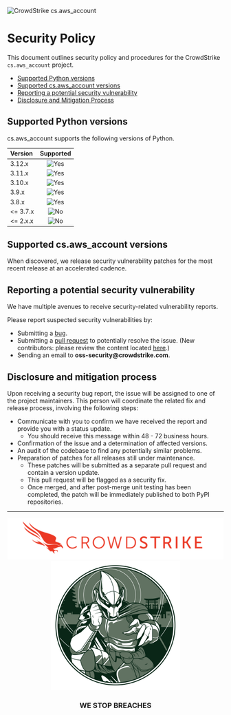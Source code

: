 ![CrowdStrike cs.aws_account](https://raw.githubusercontent.com/CrowdStrike/cs.aws_account/main/docs/asset/cs-logo.png)

# Security Policy
This document outlines security policy and procedures for the CrowdStrike `cs.aws_account` project.

+ [Supported Python versions](#supported-python-versions)
+ [Supported cs.aws_account versions](#supported-csaws_account-versions)
+ [Reporting a potential security vulnerability](#reporting-a-potential-security-vulnerability)
+ [Disclosure and Mitigation Process](#disclosure-and-mitigation-process)

## Supported Python versions

cs.aws_account supports the following versions of Python.

| Version   | Supported  |
| :-------- | :--------: |
| 3.12.x    | ![Yes](https://img.shields.io/badge/-YES-green) |
| 3.11.x    | ![Yes](https://img.shields.io/badge/-YES-green) |
| 3.10.x    | ![Yes](https://img.shields.io/badge/-YES-green) |
| 3.9.x     | ![Yes](https://img.shields.io/badge/-YES-green) |
| 3.8.x     | ![Yes](https://img.shields.io/badge/-YES-green) |
| <= 3.7.x  | ![No](https://img.shields.io/badge/-NO-red) |
| <= 2.x.x  | ![No](https://img.shields.io/badge/-NO-red) |

## Supported cs.aws_account versions

When discovered, we release security vulnerability patches for the most recent release at an accelerated cadence.

## Reporting a potential security vulnerability

We have multiple avenues to receive security-related vulnerability reports.

Please report suspected security vulnerabilities by:
+ Submitting a [bug](https://github.com/CrowdStrike/cs.aws_account/issues/new?assignees=&labels=bug+%3Abug%3A&template=bug_report.md&title=%5B+BUG+%5D+...).
+ Submitting a [pull request](https://github.com/CrowdStrike/cs.aws_account/pulls) to potentially resolve the issue. (New contributors: please review the content located [here](https://github.com/CrowdStrike/cs.aws_account/blob/main/CONTRIBUTING.md).)
+ Sending an email to __oss-security@crowdstrike.com__.

## Disclosure and mitigation process

Upon receiving a security bug report, the issue will be assigned to one of the project maintainers. This person will coordinate the related fix and release
process, involving the following steps:
+ Communicate with you to confirm we have received the report and provide you with a status update.
    - You should receive this message within 48 - 72 business hours.
+ Confirmation of the issue and a determination of affected versions.
+ An audit of the codebase to find any potentially similar problems.
+ Preparation of patches for all releases still under maintenance.
    - These patches will be submitted as a separate pull request and contain a version update.
    - This pull request will be flagged as a security fix.
    - Once merged, and after post-merge unit testing has been completed, the patch will be immediately published to both PyPI repositories.


---

<p align="center">
  <img src="https://raw.githubusercontent.com/CrowdStrike/cs.aws_account/main/docs/img/cs-logo-footer.png"><br/>
  <img width="300px" src="https://raw.githubusercontent.com/CrowdStrike/cs.aws_account/main/docs/img/adversary-goblin-panda.png">
</p>
<h3><p align="center">WE STOP BREACHES</p></h3>